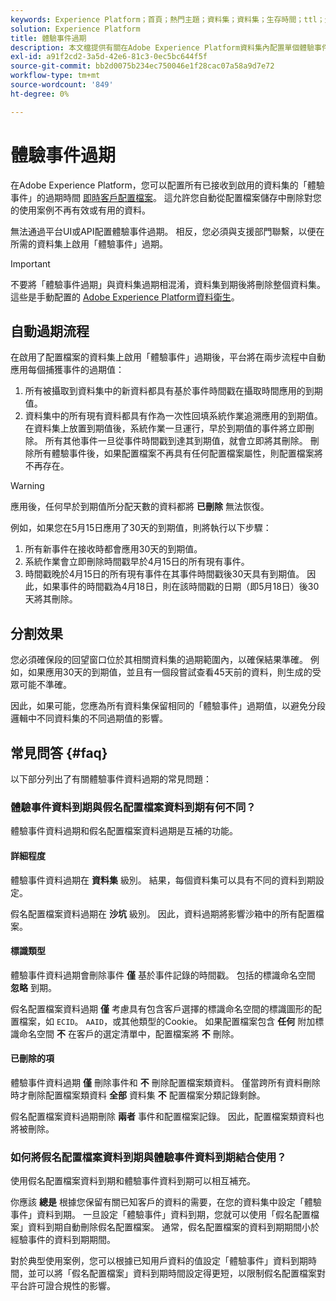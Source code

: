 ```yaml
---
keywords: Experience Platform；首頁；熱門主題；資料集；資料集；生存時間；ttl；生存時間；
solution: Experience Platform
title: 體驗事件過期
description: 本文檔提供有關在Adobe Experience Platform資料集內配置單個體驗事件的過期時間的一般指導。
exl-id: a91f2cd2-3a5d-42e6-81c3-0ec5bc644f5f
source-git-commit: bb2d0075b234ec750046e1f28cac07a58a9d7e72
workflow-type: tm+mt
source-wordcount: '849'
ht-degree: 0%

---
```


# 體驗事件過期

在Adobe Experience Platform，您可以配置所有已接收到啟用的資料集的「體驗事件」的過期時間 [即時客戶配置檔案](./home.md)。 這允許您自動從配置檔案儲存中刪除對您的使用案例不再有效或有用的資料。

無法通過平台UI或API配置體驗事件過期。 相反，您必須與支援部門聯繫，以便在所需的資料集上啟用「體驗事件」過期。

>[!IMPORTANT]
>
>不要將「體驗事件過期」與資料集過期相混淆，資料集到期後將刪除整個資料集。 這些是手動配置的 [Adobe Experience Platform資料衛生](../hygiene/home.md)。

## 自動過期流程

在啟用了配置檔案的資料集上啟用「體驗事件」過期後，平台將在兩步流程中自動應用每個捕獲事件的過期值：

1. 所有被攝取到資料集中的新資料都具有基於事件時間戳在攝取時間應用的到期值。
1. 資料集中的所有現有資料都具有作為一次性回填系統作業追溯應用的到期值。 在資料集上放置到期值後，系統作業一旦運行，早於到期值的事件將立即刪除。 所有其他事件一旦從事件時間戳到達其到期值，就會立即將其刪除。 刪除所有體驗事件後，如果配置檔案不再具有任何配置檔案屬性，則配置檔案將不再存在。

>[!WARNING]
>
>應用後，任何早於到期值所分配天數的資料都將 **已刪除** 無法恢復。

例如，如果您在5月15日應用了30天的到期值，則將執行以下步驟：

1. 所有新事件在接收時都會應用30天的到期值。
1. 系統作業會立即刪除時間戳早於4月15日的所有現有事件。
1. 時間戳晚於4月15日的所有現有事件在其事件時間戳後30天具有到期值。 因此，如果事件的時間戳為4月18日，則在該時間戳的日期（即5月18日）後30天將其刪除。

## 分割效果

您必須確保段的回望窗口位於其相關資料集的過期範圍內，以確保結果準確。 例如，如果應用30天的到期值，並且有一個段嘗試查看45天前的資料，則生成的受眾可能不準確。

因此，如果可能，您應為所有資料集保留相同的「體驗事件」過期值，以避免分段邏輯中不同資料集的不同過期值的影響。

## 常見問答 {#faq}

以下部分列出了有關體驗事件資料過期的常見問題：

### 體驗事件資料到期與假名配置檔案資料到期有何不同？

體驗事件資料過期和假名配置檔案資料過期是互補的功能。

#### 詳細程度

體驗事件資料過期在 **資料集** 級別。 結果，每個資料集可以具有不同的資料到期設定。

假名配置檔案資料過期在 **沙坑** 級別。 因此，資料過期將影響沙箱中的所有配置檔案。

#### 標識類型

體驗事件資料過期會刪除事件 **僅** 基於事件記錄的時間戳。 包括的標識命名空間 **忽略** 到期。

假名配置檔案資料過期 **僅** 考慮具有包含客戶選擇的標識命名空間的標識圖形的配置檔案，如 `ECID`。 `AAID`，或其他類型的Cookie。 如果配置檔案包含 **任何** 附加標識命名空間 **不** 在客戶的選定清單中，配置檔案將 **不** 刪除。

#### 已刪除的項

體驗事件資料過期 **僅** 刪除事件和 **不** 刪除配置檔案類資料。 僅當跨所有資料刪除時才刪除配置檔案類資料 **全部** 資料集 **不** 配置檔案分類記錄剩餘。

假名配置檔案資料過期刪除 **兩者** 事件和配置檔案記錄。 因此，配置檔案類資料也將被刪除。

### 如何將假名配置檔案資料到期與體驗事件資料到期結合使用？

使用假名配置檔案資料到期和體驗事件資料到期可以相互補充。

你應該 **總是** 根據您保留有關已知客戶的資料的需要，在您的資料集中設定「體驗事件」資料到期。 一旦設定「體驗事件」資料到期，您就可以使用「假名配置檔案」資料到期自動刪除假名配置檔案。 通常，假名配置檔案的資料到期期間小於經驗事件的資料到期期間。

對於典型使用案例，您可以根據已知用戶資料的值設定「體驗事件」資料到期時間，並可以將「假名配置檔案」資料到期時間設定得更短，以限制假名配置檔案對平台許可證合規性的影響。
